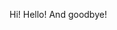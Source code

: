 Hi! Hello! And goodbye!

<!---
LustZure/LustZure is a ✨ special ✨ repository because its `README.md` (this file) appears on your GitHub profile.
You can click the Preview link to take a look at your changes.
--->
